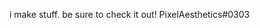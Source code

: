 i make stuff.
be sure to check it out!
PixelAesthetics#0303

<!---
NotPixelAesthetics/NotPixelAesthetics is a ✨ special ✨ repository because its `README.md` (this file) appears on your GitHub profile.
You can click the Preview link to take a look at your changes.
--->
